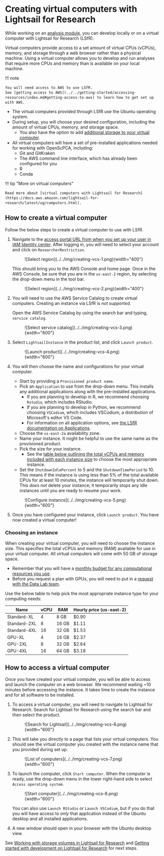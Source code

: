 # Creating virtual computers with Lightsail for Research

While working on an [analysis module](../../contributing-to-analyses/analysis-modules/index.md), you can develop locally or on a virtual computer with Lightsail for Research (LSfR).

Virtual computers provide access to a set amount of virtual CPUs (vCPUs), memory, and storage through a web browser rather than a physical machine.
Using a virtual computer allows you to develop and run analyses that require more CPUs and memory than is available on your local machine.

!!! note

    You will need access to AWS to use LSfR.
    See [getting access to AWS](../../getting-started/accessing-resources/index.md#getting-access-to-aws) to learn how to get set up with AWS.

- The virtual computers provided through LSfR use the Ubuntu operating system.
- During setup, you will choose your desired configuration, including the amount of virtual CPUs, memory, and storage space.
    - You also have the option to add [additional storage to your virtual computer](./working-with-volumes.md).
- All virtual computers will have a set of pre-installed applications needed for working with OpenScPCA, including:
    - Git and GitKraken
    - The AWS command line interface, which has already been configured for you
    - R
    - Conda


!!! tip "More on virtual computers"

    Read more about [virtual computers with Lightsail for Research](https://docs.aws.amazon.com/lightsail-for-research/latest/ug/computers.html).

## How to create a virtual computer

Follow the below steps to create a virtual computer to use with LSfR.

1. Navigate to the [access portal URL from when you set up your user in IAM Identity center](../aws/index.md#joining-iam-identity-center).
After logging in, you will need to select your account and click on `ResearcherRestriction`.

    <figure markdown="span">
        ![Select region](../../img/creating-vcs-1.png){width="400"}
    </figure>

    This should bring you to the AWS Console and home page.
    Once in the AWS Console, be sure that you are in the `us-east-2` region, by selecting the drop-down menu in the tool bar.

    <figure markdown="span">
        ![Select region](../../img/creating-vcs-2.png){width="400"}
    </figure>

1. You will need to use the AWS Service Catalog to create virtual computers.
Creating an instance via LSfR is _not supported_.

    Open the AWS Service Catalog by using the search bar and typing, `service catalog`.

    <figure markdown="span">
        ![Select service catalog](../../img/creating-vcs-3.png){width="600"}
    </figure>

1. Select `LightsailInstance` in the product list, and click `Launch product`.

    <figure markdown="span">
        ![Launch product](../../img/creating-vcs-4.png){width="600"}
    </figure>

1. You will then choose the name and configurations for your virtual computer.

    - Start by providing a `Provisioned product name`.
    <!--TODO Do we want to provide guidance on names?-->
    - Pick an `Application` to use from the drop-down menu.
    This installs any additional applications along with the pre-installed applications.
        - If you are planning to develop in R, we recommend choosing `Rstudio`, which includes RStudio.
        - If you are planning to develop in Python, we recommend choosing `VSCodium`, which includes VSCodium, a distribution of Microsoft's editor VS Code.
        - For information on all application options, see [the LSfR documentation on Applications](https://docs.aws.amazon.com/lightsail-for-research/latest/ug/blueprints-plans.html).
    - Choose the `us-east-2a` availability zone.
    - Name your instance.
    It might be helpful to use the same name as the provisioned product.
    - Pick the size for your instance.
        - See the [table below outlining the total vCPUs and memory included with each instance size](#choosing-an-instance) to choose the most appropriate instance.
    - Set the `ShutdownIdlePercent` to 5 and the `ShutdownTimePeriod` to 10.
    This means if the instance is using less than 5% of the total available CPUs for at least 10 minutes, the instance will temporarily shut down.
    This _does not_ delete your instance; it temporarily stops any idle instances until you are ready to resume your work.

    <figure markdown="span">
        ![Configure instance](../../img/creating-vcs-5.png){width="600"}
    </figure>

1. Once you have configured your instance, click `Launch product`.
You have now created a virtual computer!

### Choosing an instance

When creating your virtual computer, you will need to choose the instance size.
This specifies the total vCPUs and memory (RAM) available for use in your virtual computer.
All virtual computers will come with 50 GB of storage space.

- Remember that you will have a [monthly budget for any computational resources you use](../../getting-started/accessing-resources/getting-access-to-compute.md#monthly-budget).
- Before you request a plan with GPUs, you will need to put in a [request with the Data Lab team](../../getting-started/accessing-resources/getting-access-to-compute.md#gpu-instance-access).

Use the below table to help pick the most appropriate instance type for your computing needs:

| Name | vCPU | RAM | Hourly price (us-east-2) |
|------|------|-----|--------------------------|
| Standard-XL | 4 | 8 GB | $0.90 |
| Standard-2XL | 8 | 16 GB | $1.11 |
| Standard-4XL | 16 | 32 GB | $1.53 |
| GPU-XL | 4 | 16 GB | $2.37 |
| GPU-2XL | 8 | 32 GB | $2.64 |
| GPU-4XL | 16 | 64 GB | $3.18 |


## How to access a virtual computer

Once you have created your virtual computer, you will be able to access and launch the computer on a web browser.
We recommend waiting ~10 minutes before accessing the instance.
It takes time to create the instance and for all software to be installed.

1. To access a virtual computer, you will need to navigate to Lightsail for Research.
Search for Lightsail for Research using the search bar and then select the product.

    <figure markdown="span">
        ![Search for Lightsail](../../img/creating-vcs-6.png){width="600"}
    </figure>

1. This will take you directly to a page that lists your virtual computers.
You should see the virtual computer you created with the instance name that you provided during set up.

    <figure markdown="span">
        ![List of computers](../../img/creating-vcs-7.png){width="600"}
    </figure>

1. To launch the computer, click `Start computer`.
When the computer is ready, use the drop-down menu in the lower right-hand side to select `Access operating system`.

    <figure markdown="span">
        ![Start computer](../../img/creating-vcs-8.png){width="600"}
    </figure>

    You can also use `Launch RStudio` or `Launch VSCodium`, but if you do that you will have access to _only_ that application instead of the Ubuntu desktop and all installed applications.

1. A new window should open in your browser with the Ubuntu desktop view.

See [Working with storage volumes in Lightsail for Research](working-with-volumes.md) and [Getting started with development on Lightsail for Research](starting-development-on-lsfr.md) for next steps.
